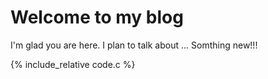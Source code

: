 # Welcome to my blog

I'm glad you are here. I plan to talk about ...
Somthing new!!!

{% include_relative code.c %}
